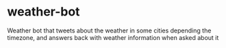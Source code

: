 # weather-bot
Weather bot that tweets about the weather in some cities depending the timezone, and answers back with weather information when asked about it
